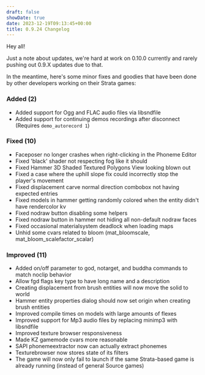 ```yaml
---
draft: false
showDate: true
date: 2023-12-19T09:13:45+00:00
title: 0.9.24 Changelog
---
```


Hey all!

Just a note about updates, we're hard at work on 0.10.0 currently and rarely pushing out 0.9.X updates due to that.

In the meantime, here's some minor fixes and goodies that have been done by other developers working on their Strata games:

### Added (2)

- Added support for Ogg and FLAC audio files via libsndfile
- Added support for continuing demos recordings after disconnect (Requires `demo_autorecord 1`)
### Fixed (10)

- Faceposer no longer crashes when right-clicking in the Phoneme Editor
- Fixed 'black' shader not respecting fog like it should
- Fixed Hammer 3D Shaded Textured Polygons View looking blown out
- Fixed a case where the uphill slope fix could incorrectly stop the player's movement
- Fixed displacement carve normal direction combobox not having expected entries
- Fixed models in hammer getting randomly colored when the entity didn't have rendercolor kv
- Fixed nodraw button disabling some helpers
- Fixed nodraw button in hammer not hiding all non-default nodraw faces
- Fixed occasional materialsystem deadlock when loading maps
- Unhid some cvars related to bloom (mat_bloomscale, mat_bloom_scalefactor_scalar)
### Improved (11)

- Added on/off parameter to god, notarget, and buddha commands to match noclip behavior
- Allow fgd flags key type to have long name and a description
- Creating displacement from brush entities will now move the solid to world
- Hammer entity properties dialog should now set origin when creating brush entities
- Improved compile times on models with large amounts of flexes
- Improved support for Mp3 audio files by replacing minimp3 with libsndfile
- Improved texture browser responsiveness
- Made KZ gamemode cvars more reasonable
- SAPI phonemeextractor now can actually extract phonemes
- Texturebrowser now stores state of its filters
- The game will now only fail to launch if the same Strata-based game is already running (instead of general Source games)
